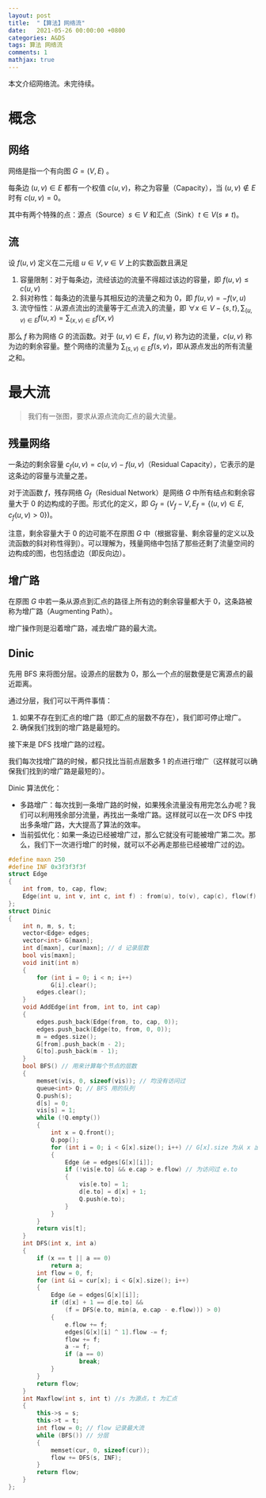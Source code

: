 ```yaml
---
layout: post
title:  "【算法】网络流"
date:   2021-05-26 00:00:00 +0800
categories: A&DS
tags: 算法 网络流
comments: 1
mathjax: true
---
```


本文介绍网络流。未完待续。

# 概念

## 网络

网络是指一个有向图 $G=(V,E)$ 。

每条边 $(u,v)\in E$ 都有一个权值 $c(u,v)$，称之为容量（Capacity），当 $(u,v)\not\in E$ 时有 $c(u,v)=0$。

其中有两个特殊的点：源点（Source）$s\in V$ 和汇点（Sink）$t\in V(s\neq t)$。

## 流

设 $f(u,v)$ 定义在二元组 $u\in V,v\in V$ 上的实数函数且满足

1. 容量限制：对于每条边，流经该边的流量不得超过该边的容量，即 $f(u,v)\leq c(u,v)$
2. 斜对称性：每条边的流量与其相反边的流量之和为 $0$，即 $f(u,v)=-f(v,u)$ 
3. 流守恒性：从源点流出的流量等于汇点流入的流量，即 $\forall x\in V-\left\{s,t\right\},\sum_{(u,v)\in E}{f(u,x)}=\sum_{(x,v)\in E}{f(x,v)}$ 

那么 $f$ 称为网络 $G$ 的流函数。对于 $(u,v)\in E$，$f(u,v)$ 称为边的流量，$c(u,v)$ 称为边的剩余容量。整个网络的流量为 $\sum_{(s,v)\in E}{f(s,v)}$，即从源点发出的所有流量之和。

# 最大流

> 我们有一张图，要求从源点流向汇点的最大流量。

## 残量网络

一条边的剩余容量 $c_f(u,v)=c(u,v)-f(u,v)$（Residual Capacity），它表示的是这条边的容量与流量之差。

对于流函数 $f$，残存网络 $G_f$（Residual Network）是网络 $G$ 中所有结点和剩余容量大于 $0$ 的边构成的子图。形式化的定义，即 $G_f=(V_f-V,E_f=\left\{(u,v)\in E,c_f(u,v)>0\right\})$。

注意，剩余容量大于 $0$ 的边可能不在原图 $G$ 中（根据容量、剩余容量的定义以及流函数的斜对称性得到）。可以理解为，残量网络中包括了那些还剩了流量空间的边构成的图，也包括虚边（即反向边）。

## 增广路

在原图 $G$ 中若一条从源点到汇点的路径上所有边的剩余容量都大于 $0$，这条路被称为增广路（Augmenting Path）。

增广操作则是沿着增广路，减去增广路的最大流。

## Dinic

先用 BFS 来将图分层。设源点的层数为 $0$，那么一个点的层数便是它离源点的最近距离。

通过分层，我们可以干两件事情：

1. 如果不存在到汇点的增广路（即汇点的层数不存在），我们即可停止增广。
2. 确保我们找到的增广路是最短的。

接下来是 DFS 找增广路的过程。

我们每次找增广路的时候，都只找比当前点层数多 $1$ 的点进行增广（这样就可以确保我们找到的增广路是最短的）。

Dinic 算法优化：

- 多路增广：每次找到一条增广路的时候，如果残余流量没有用完怎么办呢？我们可以利用残余部分流量，再找出一条增广路。这样就可以在一次 DFS 中找出多条增广路，大大提高了算法的效率。
- 当前弧优化：如果一条边已经被增广过，那么它就没有可能被增广第二次。那么，我们下一次进行增广的时候，就可以不必再走那些已经被增广过的边。

```cpp
#define maxn 250
#define INF 0x3f3f3f3f
struct Edge
{
	int from, to, cap, flow;
	Edge(int u, int v, int c, int f) : from(u), to(v), cap(c), flow(f) {}
};
struct Dinic
{
	int n, m, s, t;
	vector<Edge> edges;
	vector<int> G[maxn];
	int d[maxn], cur[maxn]; // d 记录层数
	bool vis[maxn];
	void init(int n)
	{
		for (int i = 0; i < n; i++)
			G[i].clear();
		edges.clear();
	}
	void AddEdge(int from, int to, int cap)
	{
		edges.push_back(Edge(from, to, cap, 0));
		edges.push_back(Edge(to, from, 0, 0));
		m = edges.size();
		G[from].push_back(m - 2);
		G[to].push_back(m - 1);
	}
	bool BFS() // 用来计算每个节点的层数
	{
		memset(vis, 0, sizeof(vis)); // 均没有访问过
		queue<int> Q; // BFS 用的队列
		Q.push(s);
		d[s] = 0;
		vis[s] = 1;
		while (!Q.empty())
		{
			int x = Q.front();
			Q.pop();
			for (int i = 0; i < G[x].size(); i++) // G[x].size 为从 x 出发的边的条数
			{
				Edge &e = edges[G[x][i]];
				if (!vis[e.to] && e.cap > e.flow) // 为访问过 e.to
				{
					vis[e.to] = 1;
					d[e.to] = d[x] + 1;
					Q.push(e.to);
				}
			}
		}
		return vis[t];
	}
	int DFS(int x, int a)
	{
		if (x == t || a == 0)
			return a;
		int flow = 0, f;
		for (int &i = cur[x]; i < G[x].size(); i++)
		{
			Edge &e = edges[G[x][i]];
			if (d[x] + 1 == d[e.to] &&
                (f = DFS(e.to, min(a, e.cap - e.flow))) > 0)
			{
				e.flow += f;
				edges[G[x][i] ^ 1].flow -= f;
				flow += f;
				a -= f;
				if (a == 0)
					break;
			}
		}
		return flow;
	}
	int Maxflow(int s, int t) //s 为源点，t 为汇点
	{
		this->s = s;
		this->t = t;
		int flow = 0; // flow 记录最大流
		while (BFS()) // 分层
		{
			memset(cur, 0, sizeof(cur));
			flow += DFS(s, INF);
		}
		return flow;
	}
};
```

